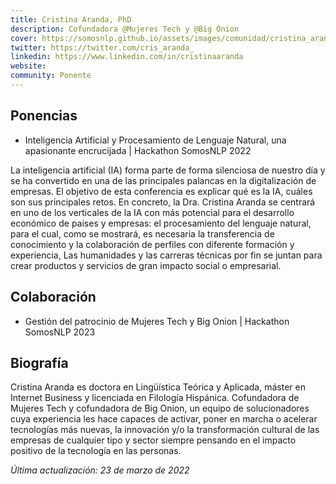 ```yaml
---
title: Cristina Aranda, PhD
description: Cofundadora @Mujeres Tech y @Big Onion
cover: https://somosnlp.github.io/assets/images/comunidad/cristina_aranda.jpg
twitter: https://twitter.com/cris_aranda_
linkedin: https://www.linkedin.com/in/cristinaaranda
website: 
community: Ponente
---
```


## Ponencias

- Inteligencia Artificial y Procesamiento de Lenguaje Natural, una apasionante encrucijada | Hackathon SomosNLP 2022

<EventSummary
    description=""
    poster="https://somosnlp.github.io/assets/images/evento_23_03_encrucijada.png"
    video="https://www.youtube.com/embed/GX4l3WhOy4o"
    name="Cristina Aranda Gutiérrez"
    twitter="https://twitter.com/cris_aranda_"
    linkedin="https://www.linkedin.com/in/cristinaaranda"
    bio="Cristina Aranda es doctora en Lingüística Teórica y Aplicada, máster en Internet Business y licenciada en Filología Hispánica. Cofundadora de MujeresTech y  cofundadora de Big Onion, un equipo de solucionadores cuya experiencia les hace capaces de activar, poner en marcha o acelerar tecnologías más nuevas, la  innovación y/o la transformación cultural de las empresas de cualquier tipo y sector siempre pensando en el impacto positivo de la tecnología en las personas."
    hide_personal_info=True
/>

La inteligencia artificial (IA) forma parte de forma silenciosa de nuestro día y se ha convertido en una de las principales palancas en la digitalización de empresas. El objetivo de esta conferencia es explicar qué es la IA, cuáles son sus principales retos. En concreto, la Dra. Cristina Aranda se centrará en uno de los verticales de la IA con más potencial para el desarrollo económico de países y empresas: el procesamiento del lenguaje natural, para el cual, como se mostrará, es necesaria la transferencia de conocimiento y la colaboración de perfiles con diferente formación y experiencia, Las humanidades y las carreras técnicas por fin se juntan para crear productos y servicios de gran impacto social o empresarial.

## Colaboración

- Gestión del patrocinio de Mujeres Tech y Big Onion | Hackathon SomosNLP 2023

## Biografía

Cristina Aranda es doctora en Lingüística Teórica y Aplicada, máster en Internet Business y licenciada en Filología Hispánica. Cofundadora de Mujeres Tech y cofundadora de Big Onion, un equipo de solucionadores cuya experiencia les hace capaces de activar, poner en marcha o acelerar tecnologías más nuevas, la innovación y/o la transformación cultural de las empresas de cualquier tipo y sector siempre pensando en el impacto positivo de la tecnología en las personas.

*Última actualización: 23 de marzo de 2022*
